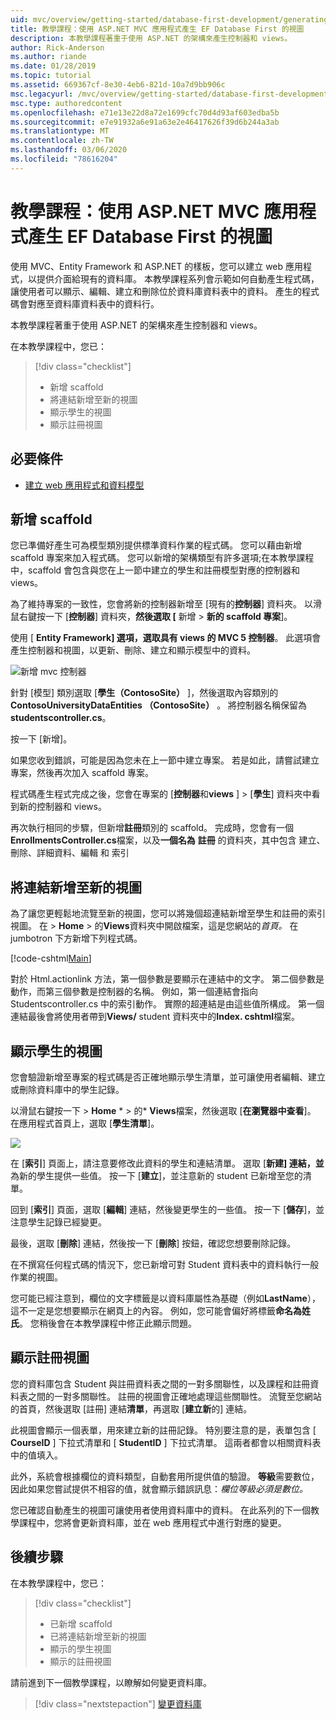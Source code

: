 ```yaml
---
uid: mvc/overview/getting-started/database-first-development/generating-views
title: 教學課程：使用 ASP.NET MVC 應用程式產生 EF Database First 的視圖
description: 本教學課程著重于使用 ASP.NET 的架構來產生控制器和 views。
author: Rick-Anderson
ms.author: riande
ms.date: 01/28/2019
ms.topic: tutorial
ms.assetid: 669367cf-8e30-4eb6-821d-10a7d9bb906c
msc.legacyurl: /mvc/overview/getting-started/database-first-development/generating-views
msc.type: authoredcontent
ms.openlocfilehash: e71e13e22d8a72e1699cfc70d4d93af603edba5b
ms.sourcegitcommit: e7e91932a6e91a63e2e46417626f39d6b244a3ab
ms.translationtype: MT
ms.contentlocale: zh-TW
ms.lasthandoff: 03/06/2020
ms.locfileid: "78616204"
---
```

# <a name="tutorial-generate-views-for-ef-database-first-with-aspnet-mvc-app"></a>教學課程：使用 ASP.NET MVC 應用程式產生 EF Database First 的視圖

使用 MVC、Entity Framework 和 ASP.NET 的樣板，您可以建立 web 應用程式，以提供介面給現有的資料庫。 本教學課程系列會示範如何自動產生程式碼，讓使用者可以顯示、編輯、建立和刪除位於資料庫資料表中的資料。 產生的程式碼會對應至資料庫資料表中的資料行。

本教學課程著重于使用 ASP.NET 的架構來產生控制器和 views。

在本教學課程中，您已：

> [!div class="checklist"]
> * 新增 scaffold
> * 將連結新增至新的視圖
> * 顯示學生的視圖
> * 顯示註冊視圖

## <a name="prerequisite"></a>必要條件

* [建立 web 應用程式和資料模型](creating-the-web-application.md)

## <a name="add-scaffold"></a>新增 scaffold

您已準備好產生可為模型類別提供標準資料作業的程式碼。 您可以藉由新增 scaffold 專案來加入程式碼。 您可以新增的架構類型有許多選項;在本教學課程中，scaffold 會包含與您在上一節中建立的學生和註冊模型對應的控制器和 views。

為了維持專案的一致性，您會將新的控制器新增至 [現有的**控制器**] 資料夾。 以滑鼠右鍵按一下 [**控制器**] 資料夾，**然後選取 [** 新增 > **新的 scaffold 專案**]。

使用 [ **Entity Framework] 選項，選取具有 views 的 MVC 5 控制器**。 此選項會產生控制器和視圖，以更新、刪除、建立和顯示模型中的資料。

![新增 mvc 控制器](generating-views/_static/image2.png)

針對 [模型] 類別選取 [**學生（ContosoSite）** ]，然後選取內容類別的**ContosoUniversityDataEntities （ContosoSite）** 。 將控制器名稱保留為**studentscontroller.cs**。

按一下 [新增]。

如果您收到錯誤，可能是因為您未在上一節中建立專案。 若是如此，請嘗試建立專案，然後再次加入 scaffold 專案。

程式碼產生程式完成之後，您會在專案的 [**控制器**和**views** ] > [**學生**] 資料夾中看到新的控制器和 views。

再次執行相同的步驟，但新增**註冊**類別的 scaffold。 完成時，您會有一個**EnrollmentsController.cs**檔案，以及**一個名為** **註冊** 的資料夾，其中包含 建立、刪除、詳細資料、編輯 和 索引

## <a name="add-links-to-new-views"></a>將連結新增至新的視圖

為了讓您更輕鬆地流覽至新的視圖，您可以將幾個超連結新增至學生和註冊的索引視圖。 在 > **Home** > 的**Views**資料夾中開啟檔案，這是您網站的*首頁。* 在 jumbotron 下方新增下列程式碼。

[!code-cshtml[Main](generating-views/samples/sample1.cshtml)]

對於 Html.actionlink 方法，第一個參數是要顯示在連結中的文字。 第二個參數是動作，而第三個參數是控制器的名稱。 例如，第一個連結會指向 Studentscontroller.cs 中的索引動作。 實際的超連結是由這些值所構成。 第一個連結最後會將使用者帶到**Views/** student 資料夾中的**Index. cshtml**檔案。

## <a name="display-student-views"></a>顯示學生的視圖

您會驗證新增至專案的程式碼是否正確地顯示學生清單，並可讓使用者編輯、建立或刪除資料庫中的學生記錄。

以滑鼠右鍵按一下 > **Home** * > 的* **Views**檔案，然後選取 [**在瀏覽器中查看**]。 在應用程式首頁上，選取 [**學生清單**]。

![](generating-views/_static/image6.png)

在 [**索引**] 頁面上，請注意要修改此資料的學生和連結清單。 選取 [**新建] 連結，並**為新的學生提供一些值。 按一下 [**建立**]，並注意新的 student 已新增至您的清單。

回到 [**索引**] 頁面，選取 [**編輯**] 連結，然後變更學生的一些值。 按一下 [**儲存**]，並注意學生記錄已經變更。

最後，選取 [**刪除**] 連結，然後按一下 [**刪除**] 按鈕，確認您想要刪除記錄。

在不撰寫任何程式碼的情況下，您已新增可對 Student 資料表中的資料執行一般作業的視圖。

您可能已經注意到，欄位的文字標籤是以資料庫屬性為基礎（例如**LastName**），這不一定是您想要顯示在網頁上的內容。 例如，您可能會偏好將標籤**命名為姓氏**。 您稍後會在本教學課程中修正此顯示問題。

## <a name="display-enrollment-views"></a>顯示註冊視圖

您的資料庫包含 Student 與註冊資料表之間的一對多關聯性，以及課程和註冊資料表之間的一對多關聯性。 註冊的視圖會正確地處理這些關聯性。 流覽至您網站的首頁，然後選取 [註冊] 連結**清單**，再選取 [**建立新**的] 連結。

此視圖會顯示一個表單，用來建立新的註冊記錄。 特別要注意的是，表單包含 [ **CourseID** ] 下拉式清單和 [ **StudentID** ] 下拉式清單。 這兩者都會以相關資料表中的值填入。

此外，系統會根據欄位的資料類型，自動套用所提供值的驗證。 **等級**需要數位，因此如果您嘗試提供不相容的值，就會顯示錯誤訊息：*欄位等級必須是數位。*

您已確認自動產生的視圖可讓使用者使用資料庫中的資料。 在此系列的下一個教學課程中，您將會更新資料庫，並在 web 應用程式中進行對應的變更。

## <a name="next-steps"></a>後續步驟

在本教學課程中，您已：

> [!div class="checklist"]
> * 已新增 scaffold
> * 已將連結新增至新的視圖
> * 顯示的學生視圖
> * 顯示的註冊視圖

請前進到下一個教學課程，以瞭解如何變更資料庫。
> [!div class="nextstepaction"]
> [變更資料庫](changing-the-database.md)